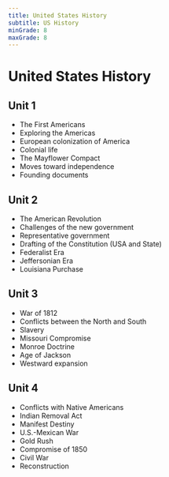 ```yaml
---
title: United States History
subtitle: US History
minGrade: 8
maxGrade: 8
---
```

# United States History


## Unit 1
* The First Americans
* Exploring the Americas
* European colonization of America
* Colonial life
* The Mayflower Compact
* Moves toward independence
* Founding documents

## Unit 2
* The American Revolution
* Challenges of the new government
* Representative government
* Drafting of the Constitution (USA and State)
* Federalist Era
* Jeffersonian Era
* Louisiana Purchase

## Unit 3
* War of 1812
* Conflicts between the North and South
* Slavery
* Missouri Compromise
* Monroe Doctrine
* Age of Jackson
* Westward expansion

## Unit 4
* Conflicts with Native Americans
* Indian Removal Act
* Manifest Destiny
* U.S.-Mexican War
* Gold Rush
* Compromise of 1850
* Civil War
* Reconstruction